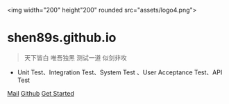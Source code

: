 <img width="200" height"200" rounded src="assets/logo4.png">

# shen89s.github.io

> 天下皆白 唯吾独黑 测试一道 似剑非攻

- Unit Test、Integration Test、System Test 、User Acceptance Test、API Test

[Mail](mailto:shenjb@thunisoft.com)
[Github](https://github.com/Shen89s/shen89s.github.io)
[Get Started](#shen89sgithubio)

